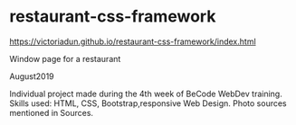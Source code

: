# restaurant-css-framework

https://victoriadun.github.io/restaurant-css-framework/index.html


Window page for a restaurant

August2019

Individual project made during the 4th week of BeCode WebDev training.
Skills used: HTML, CSS, Bootstrap,responsive Web Design.
Photo sources mentioned in Sources.
